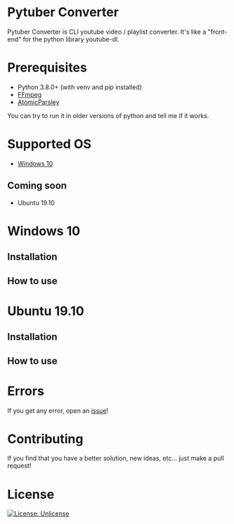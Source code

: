 
# Pytuber Converter

Pytuber Converter is CLI youtube video / playlist converter. It's like a "front-end" for the python library youtube-dl.

# Prerequisites

- Python 3.8.0+ (with venv and pip installed)
- [FFmpeg](https://www.ffmpeg.org/)
- [AtomicParsley](http://atomicparsley.sourceforge.net/)

You can try to run it in older versions of python and tell me if it works.

# Supported OS

- [Windows 10](#windows-10)

## Coming soon

- Ubuntu 19.10

# Windows 10

## Installation

## How to use

# Ubuntu 19.10

## Installation

## How to use

# Errors
If you get any error, open an [issue](/../../issues)!

# Contributing
If you find that you have a better solution, new ideas, etc... just make a pull request!

# License
[![License: Unlicense](https://img.shields.io/badge/license-Unlicense-blue.svg)](http://unlicense.org/)
